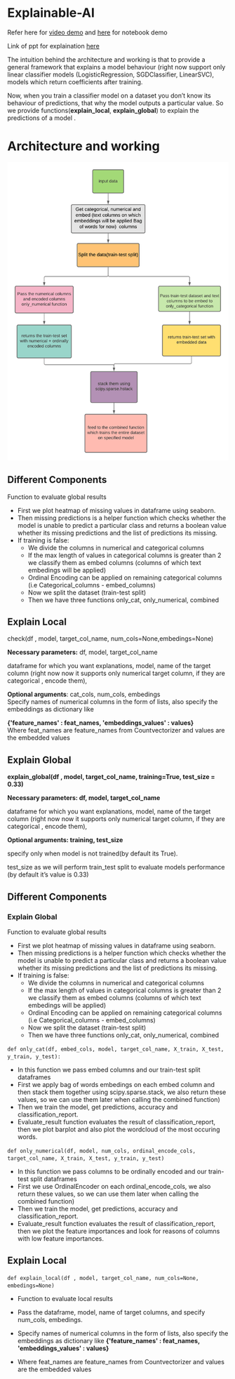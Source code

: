 # Explainable-AI

Refer here for [video demo](https://drive.google.com/file/d/1pL8vyxGFws3vWkY4hEg4JHXyKUDZ43t_/view?usp=sharing) and [here](https://colab.research.google.com/drive/1XnDVonlYbjvfrR8E6wnUy_GAuZuIn-F4?usp=sharing) for notebook demo

Link of ppt for explaination [here](https://docs.google.com/presentation/d/1iiii0VGtVDyJDKkRtkGVDQp6MQjYAZE1fsBkHfQxIsQ/edit?usp=sharing)

The intuition behind the architecture and working is that to provide a general framework that explains a model behaviour (right now support only linear classifier models (LogisticRegression, SGDClassifier, LinearSVC), models which return coefficients after training.

Now, when you train a classifier model on a dataset you don’t know its behaviour of predictions, that why the model outputs a particular value.
So  we provide functions(**explain_local**, **explain_global**) to explain the predictions of a model .  

# Architecture and working 

![](flowchart.png)



## Different Components
Function to evaluate global results
* First we plot heatmap of missing values in dataframe using seaborn.
* Then missing predictions is a helper function which checks whether the model is unable to predict a particular class  and returns a boolean value whether its   missing predictions and the list of predictions its missing.
* If training is false: 
  * We divide the columns in numerical and categorical columns
  * If the max length of values in categorical columns is greater than 2 we classify them as embed columns (columns of which text embedings will be applied)    
  * Ordinal Encoding can be applied on remaining categorical columns (i.e Categorical_columns - embed_columns) 
  * Now we split the dataset (train-test split)
  * Then we have three functions only_cat, only_numerical, combined



## Explain Local

check(df , model, target_col_name, num_cols=None,embedings=None) <br>

**Necessary parameters:** df, model, target_col_name   <br>

dataframe for which you want explanations, model, name of the target column (right now now it supports only numerical target column, if they are categorical , encode them),  <br>

**Optional arguments**: cat_cols, num_cols, embedings   <br>
Specify names of numerical columns in the form of lists, also specify the embeddings as dictionary like 

**{'feature_names' : feat_names, 'embeddings_values' : values}**  <br>
Where feat_names are feature_names from Countvectorizer and values are the embedded values


## Explain Global 

**explain_global(df , model, target_col_name, training=True, test_size = 0.33)**

**Necessary parameters: df, model, target_col_name**

dataframe for which you want explanations, model, name of the target column (right now now it supports only numerical target column, if they are categorical , encode them),

**Optional arguments: training, test_size**

specify only when model is not trained(by default its True). 

test_size as we will perform train_test split to evaluate  models performance (by default it’s value is 0.33)


## Different Components

### Explain Global

Function to evaluate global results

* First we plot heatmap of missing values in dataframe using seaborn.
* Then missing predictions is a helper function which checks whether the model is unable to predict a particular class  and returns a boolean value whether its missing predictions and the list of predictions its missing.
* If training is false: 
  * We divide the columns in numerical and categorical columns
  * If the max length of values in categorical columns is greater than 2 we classify them as embed columns (columns of which text embedings will be applied)    
  * Ordinal Encoding can be applied on remaining categorical columns (i.e Categorical_columns - embed_columns) 
  * Now we split the dataset (train-test split)
  * Then we have three functions only_cat, only_numerical, combined


`def only_cat(df, embed_cols, model, target_col_name, X_train, X_test, y_train, y_test):`

* In this function we pass embed columns and our train-test split dataframes
* First we apply bag of words embedings on each embed column and then stack them together using scipy.sparse.stack, we also return these values, so we can use them later when calling the combined function)
* Then we train the model, get predictions, accuracy and classification_report.
* Evaluate_result function evaluates the result of classification_report, then we plot barplot and also plot the wordcloud  of the most occuring words.


`def only_numerical(df, model, num_cols, ordinal_encode_cols, target_col_name, X_train, X_test, y_train, y_test)`

* In this function we pass columns to be ordinally encoded and our train-test split dataframes
* First we use OrdinalEncoder on each ordinal_encode_cols, we also return these values, so we can use them later when calling the combined function)
* Then we train the model, get predictions, accuracy and classification_report.
* Evaluate_result function evaluates the result of classification_report, then we plot the feature importances and look for reasons of columns with low feature importances.


## Explain Local

`def explain_local(df , model, target_col_name, num_cols=None, embedings=None)`

* Function to evaluate local results

* Pass the dataframe,  model, name of target columns, and specify num_cols, embedings.

* Specify names of numerical columns in the form of lists, also specify the embeddings as dictionary like 
**{'feature_names' : feat_names, 'embeddings_values' : values}**

* Where feat_names are feature_names from Countvectorizer and values are the embedded values

